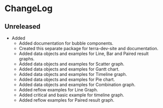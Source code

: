 # ChangeLog

## Unreleased

* Added 
  * Added documentation for bubble components.
  * Created this separate package for terra-dev-site and documentation.
  * Added data objects and examples for Line, Bar and Paired result graphs.
  * Added data objects and examples for Scatter graph.
  * Added data objects and examples for Gantt chart.
  * Added data objects and examples for Timeline graph.
  * Added data objects and examples for Pie chart.
  * Added data objects and examples for Combination graph.
  * Added reflow examples for Line Graph.
  * Added critical and basic example for timeline graph.
  * Added reflow examples for Paired result graph.
